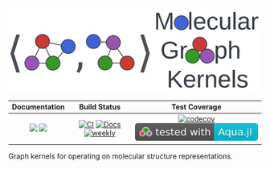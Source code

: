 ![MolecularGraphKernels.jl](logo.jpg)

| **Documentation** | **Build Status** | **Test Coverage** |
|:---:|:---:|:---:|
| [![](https://img.shields.io/badge/docs-latest-blue.svg)](https://SimonEnsemble.github.io/MolecularGraphKernels.jl/stable) [![](https://img.shields.io/badge/docs-dev-blue.svg)](https://SimonEnsemble.github.io/MolecularGraphKernels.jl/dev) | [![CI](https://github.com/SimonEnsemble/MolecularGraphKernels.jl/actions/workflows/CI_Build.yml/badge.svg)](https://github.com/SimonEnsemble/MolecularGraphKernels.jl/actions/workflows/CI_Build.yml) [![Docs](https://github.com/SimonEnsemble/MolecularGraphKernels.jl/actions/workflows/doc_deployment.yml/badge.svg)](https://github.com/SimonEnsemble/MolecularGraphKernels.jl/actions/workflows/doc_deployment.yml) [![weekly](https://github.com/SimonEnsemble/MolecularGraphKernels.jl/actions/workflows/weekly.yml/badge.svg)](https://github.com/SimonEnsemble/MolecularGraphKernels.jl/actions/workflows/weekly.yml) | [![codecov](https://codecov.io/gh/SimonEnsemble/MolecularGraphKernels.jl/branch/main/graph/badge.svg?token=QM6XZ3KAW1)](https://codecov.io/gh/SimonEnsemble/MolecularGraphKernels.jl) [![Aqua QA](https://raw.githubusercontent.com/JuliaTesting/Aqua.jl/master/badge.svg)](https://github.com/JuliaTesting/Aqua.jl) |

Graph kernels for operating on molecular structure representations.
